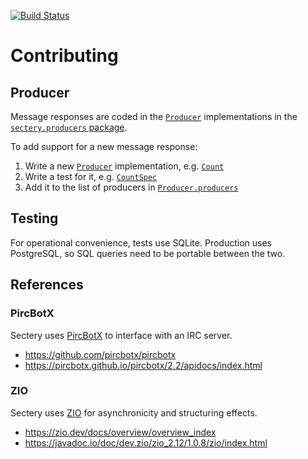 [![Build Status][build-badge]][build-link]

[build-badge]: https://github.com/earldouglas/sectery/workflows/build/badge.svg "Build Status"
[build-link]: https://github.com/earldouglas/sectery/actions "GitHub Actions"

# Contributing

## Producer

Message responses are coded in the [`Producer`][Producer.scala]
implementations in the [`sectery.producers` package][sectery.producers].

[Producer.scala]: src/main/scala/sectery/Producer.scala
[sectery.producers]: src/main/scala/sectery/producers/

To add support for a new message response:

1. Write a new [`Producer`][Producer.scala] implementation, e.g.
   [`Count`][Count.scala]
2. Write a test for it, e.g. [`CountSpec`][CountSpec.scala]
3. Add it to the list of producers in
   [`Producer.producers`][Producer.producers]

[Count.scala]: https://github.com/earldouglas/sectery/blob/d96e9bcb85816d8793fc6c10547feb5117a82ed1/src/main/scala/sectery/producers/Count.scala
[CountSpec.scala]: https://github.com/earldouglas/sectery/blob/d96e9bcb85816d8793fc6c10547feb5117a82ed1/src/test/scala/sectery/producers/CountSpec.scala
[Producer.producers]: https://github.com/earldouglas/sectery/blob/d96e9bcb85816d8793fc6c10547feb5117a82ed1/src/main/scala/sectery/Producer.scala#L75

## Testing

For operational convenience, tests use SQLite.  Production uses
PostgreSQL, so SQL queries need to be portable between the two.

## References

### PircBotX

Sectery uses [PircBotX](https://github.com/pircbotx/pircbotx) to
interface with an IRC server.

* https://github.com/pircbotx/pircbotx
* https://pircbotx.github.io/pircbotx/2.2/apidocs/index.html

### ZIO

Sectery uses [ZIO](https://zio.dev/) for asynchronicity and structuring
effects.

* https://zio.dev/docs/overview/overview_index
* https://javadoc.io/doc/dev.zio/zio_2.12/1.0.8/zio/index.html
